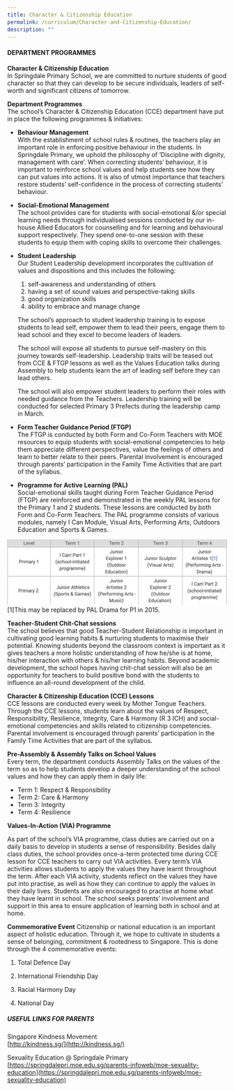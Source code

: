 ```yaml
---
title: Character & Citizenship Education
permalink: /curriculum/Character-and-Citizenship-Education/
description: ""
---
```

#### DEPARTMENT PROGRAMMES

  
**Character & Citizenship Education**<br>
In Springdale Primary School, we are committed to nurture students of good character so that they can develop to be secure individuals, leaders of self-worth and significant citizens of tomorrow.  
  
**Department Programmes**<br>
The school’s Character & Citizenship Education (CCE) department have put in place the following programmes & initiatives:   
  

*   **Behaviour Management**<br>
With the establishment of school rules & routines, the teachers play an important role in enforcing positive behaviour in the students. In Springdale Primary, we uphold the philosophy of ‘Discipline with dignity, management with care’. When correcting students’ behaviour, it is important to reinforce school values and help students see how they can put values into actions. It is also of utmost importance that teachers restore students’ self-confidence in the process of correcting students’ behaviour.  
      
    
*   **Social-Emotional Management**<br>
		The school provides care for students with social-emotional &/or special learning needs through individualised sessions conducted by our in-house Allied Educators for counselling and for learning and behavioural support respectively. They spend one-to-one session with these students to equip them with coping skills to overcome their challenges.  
      
    
*   **Student Leadership**<br>
    Our Student Leadership development incorporates the cultivation of values and dispositions and this includes the following:
    
    1.  self-awareness and understanding of others
    2.  having a set of sound values and perspective-taking skills
    3.  good organization skills
    4.  ability to embrace and manage change
    
    The school’s approach to student leadership training is to expose students to lead self, empower them to lead their peers, engage them to lead school and they excel to become leaders of leaders.  
    
    The school will expose all students to pursue self-mastery on this journey towards self-leadership. Leadership traits will be teased out from CCE & FTGP lessons as well as the Values Education talks during Assembly to help students learn the art of leading self before they can lead others.
    
    The school will also empower student leaders to perform their roles with needed guidance from the Teachers. Leadership training will be conducted for selected Primary 3 Prefects during the leadership camp in March.
    
*   **Form Teacher Guidance Period (FTGP)**<br>
The FTGP is conducted by both Form and Co-Form Teachers with MOE resources to equip students with social-emotional competencies to help them appreciate different perspectives, value the feelings of others and learn to better relate to their peers. Parental involvement is encouraged through parents’ participation in the Family Time Activities that are part of the syllabus.  
    
*   **Programme for Active Learning (PAL)**<br>
		Social-emotional skills taught during Form Teacher Guidance Period (FTGP) are reinforced and demonstrated in the weekly PAL lessons for the Primary 1 and 2 students. These lessons are conducted by both Form and Co-Form Teachers. The PAL programme consists of various modules, namely I Can Module, Visual Arts, Performing Arts, Outdoors Education and Sports & Games.
		
![](/images/cce.png) 
[1]This may be replaced by PAL Drama for P1 in 2015.  
      
   **Teacher-Student Chit-Chat sessions**<br>
		The school believes that good Teacher-Student Relationship is important in cultivating good learning habits & nurturing students to maximise their potential. Knowing students beyond the classroom context is important as it gives teachers a more holistic understanding of how he/she is at home, his/her interaction with others & his/her learning habits. Beyond academic development, the school hopes having chit-chat session will also be an opportunity for teachers to build positive bond with the students to influence an all-round development of the child.  
      
   **Character & Citizenship Education (CCE) Lessons**<br>
		CCE lessons are conducted every week by Mother Tongue Teachers. Through the CCE lessons, students learn about the values of Respect, Responsibility, Resilience, Integrity, Care & Harmony (R 3 ICH) and social-emotional competencies and skills related to citizenship competencies. Parental involvement is encouraged through parents’ participation in the Family Time Activities that are part of the syllabus.  
      
   **Pre-Assembly & Assembly Talks on School Values**<br>
		Every term, the department conducts Assembly Talks on the values of the term so as to help students develop a deeper understanding of the school values and how they can apply them in daily life:  
      
    
*   Term 1: Respect & Responsibility
*   Term 2: Care & Harmony
*   Term 3: Integrity
*   Term 4: Resilience

**Values-In-Action (VIA) Programme**

As part of the school’s VIA programme, class duties are carried out on a daily basis to develop in students a sense of responsibility. Besides daily class duties, the school provides once-a-term protected time during CCE lesson for CCE teachers to carry out VIA activities. Every term’s VIA activities allows students to apply the values they have learnt throughout the term. After each VIA activity, students reflect on the values they have put into practise, as well as how they can continue to apply the values in their daily lives. Students are also encouraged to practise at home what they have learnt in school. The school seeks parents’ involvement and support in this area to ensure application of learning both in school and at home.  
  
**Commemorative Event**
Citizenship or national education is an important aspect of holistic education. Through it, we hope to cultivate in students a sense of belonging, commitment & rootedness to Singapore. This is done through the 4 commemorative events:  
  

1.  Total Defence Day   
    
2.  International Friendship Day   
    
3.  Racial Harmony Day  
    
4.  National Day

##### USEFUL LINKS FOR PARENTS

Singapore Kindness Movement<br>
[http://kindness.sg/](http://kindness.sg/)

Sexuality Education @ Springdale Primary<br>
[https://springdalepri.moe.edu.sg/parents-infoweb/moe-sexuality-education](https://springdalepri.moe.edu.sg/parents-infoweb/moe-sexuality-education)
